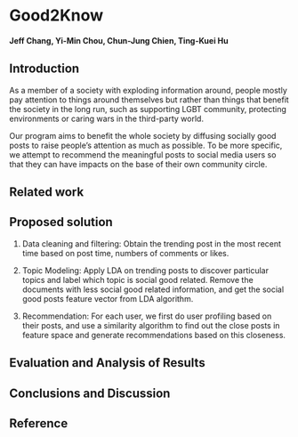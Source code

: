 # Good2Know
#### Jeff Chang, Yi-Min Chou, Chun-Jung Chien, Ting-Kuei Hu

## Introduction
As a member of a society with exploding information around, people mostly pay attention to things around themselves but rather than things that benefit the society in the long run, such as supporting LGBT community, protecting environments or caring wars in the third-party world.

Our program aims to benefit the whole society by diffusing socially good posts to raise people’s attention as much as possible. To be more specific, we attempt to recommend the meaningful posts to social media users so that they can have impacts on the base of their own community circle.

## Related work

## Proposed solution 
1. Data cleaning and filtering: Obtain the trending post in the most recent time based on post time, numbers of comments or likes.

2. Topic Modeling: Apply LDA on trending posts to discover particular topics and label which topic is social good related. Remove the documents with less social good related information, and get the social good posts feature vector from LDA algorithm.

3. Recommendation: For each user, we first do user profiling based on their posts, and use a similarity algorithm to find out the close posts in feature space and generate recommendations based on this closeness.

## Evaluation and Analysis of Results

## Conclusions and Discussion

## Reference


